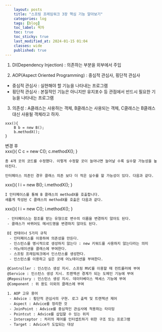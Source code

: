 ```yaml
---
    layout: posts
    title: "스프링 프레임워크 3장 핵심 기능 알아보기"
    categories: log
    tags: [blog]
    toc_label: 목차
    toc: true
    toc_sticky: true
    last_modified_at: 2024-01-15 01:04
    classes: wide
    published: true
---
```


1. DI(Dependency Injection) : 의존하는 부분을 외부에서 주입  

2. AOP(Aspect Oriented Programming) : 중심적 관심사, 횡단적 관심사  
 - 중심적 관심사 : 실현해야 할 기능을 나타내는 프로그램  
 - 횡단적 관심사 : 본질적인 기능은 아니지만 유지포수 등 관점에서 반드시 필요한 기능을 나타내는 프로그램  

3. 의존성 : A클래스는 사용하는 객체, B클래스는 사용되는 객체, C클래스는 B클래스 대신 사용될 객체라고 하자.  
```
xxx(){
    B b = new B();
    b.methodX();
}
```
변경 후  
xxx(){
    C c = new C();
    c.methodX();
}
```
총 4개 곳의 코드를 수정했다. 이렇게 수정할 곳이 늘어나면 늘어날 수록 실수할 가능성을 높아진다.  

인터페이스 의존인 경우 클래스 의존 보다 더 적은 실수를 할 가능성이 있다. 다음과 같다.  
```
xxx(){
    I i = new B();
    i.methodX();
}
```
I 인터페이스를 통해 B 클래스의 methodX를 호출합니다.  
새롭게 작성된 C 클래스의 methodX를 호출은 다음과 같다.  
```
xxx(){
    I i = new C();
    i.methodX();
}
```
 - 인터페이스는 참조를 받는 유형으로 변수의 이름을 변경하지 않아도 된다.  
 - 클래스가 바뀌어도 메서드명을 변경하지 않아도 된다.  

 DI 컨테이너 5가지 규칙  
  - 인터페이스를 이용하여 의존성을 만든다.  
  - 인스턴스를 명시적으로 생성하지 않는다 : new 키워드를 사용하지 않는다라는 의미  
  - 어노테이션을 클래스에 부여한다.  
  - 스프링 프레임워크에서 인스턴스를 생성한다.  
  - 인스턴스를 이용하고 싶은 곳에 어노테이션을 부여한다.  

 @Controller : 인스턴스 생성 지시. 스프링 MVC를 이용할 때 컨트롤러에 부여  
 @Service : 인스턴스 생성 지시. 트랜잭션 경계가 되는 도메인 기능에 부여  
 @Repository : 인스턴스 생성 지시. 데이터베이스 엑세스 기능에 부여  
 @Component : 위 용도 이외의 클래스에 부여  

 1. AOP 고유 용어  
  - Advice : 횡단적 관심사의 구현. 로그 출력 및 트랜잭션 제어  
  - Aspect : Advice를 정리한 것  
  - JoinPoint : Advice를 중심적인 관심사에 적용하는 타이밍  
  - Pointcut : Advice를 삽입할 수 있는 위치  
  - Interceptor : 처리의 제어를 인터셉트하기 위한 구조 또는 프로그램  
  - Target : Advice가 도입되는 대상  
